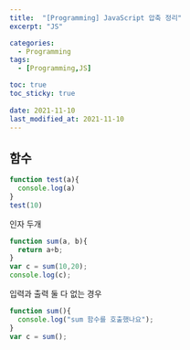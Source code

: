 ```yaml
---
title:  "[Programming] JavaScript 압축 정리"
excerpt: "JS"

categories:
  - Programming
tags:
  - [Programming,JS]

toc: true
toc_sticky: true
 
date: 2021-11-10
last_modified_at: 2021-11-10
---
```

## 함수
```js
function test(a){
  console.log(a)
}
test(10)
```

인자 두개
```js
function sum(a, b){
  return a+b;
}
var c = sum(10,20);
console.log(c);
```

입력과 출력 둘 다 없는 경우
```js
function sum(){
  console.log("sum 함수를 호출했나요");
}
var c = sum();
```
